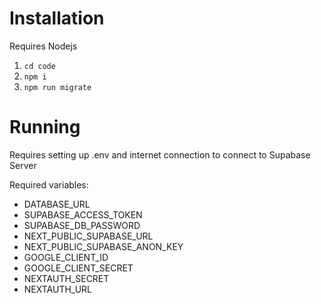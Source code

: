 # Installation

Requires Nodejs

1. `cd code`
2. `npm i`
3. `npm run migrate`

# Running

Requires setting up .env and internet connection to connect to Supabase Server

Required variables:

- DATABASE_URL
- SUPABASE_ACCESS_TOKEN
- SUPABASE_DB_PASSWORD
- NEXT_PUBLIC_SUPABASE_URL
- NEXT_PUBLIC_SUPABASE_ANON_KEY
- GOOGLE_CLIENT_ID
- GOOGLE_CLIENT_SECRET
- NEXTAUTH_SECRET
- NEXTAUTH_URL

